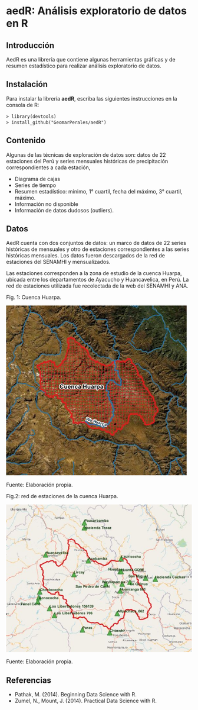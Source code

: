 # **aedR: Análisis exploratorio de datos en R**

## Introducción

AedR es una librería que contiene algunas herramientas gráficas y de resumen estadístico para realizar análisis exploratorio de datos.

## Instalación

Para instalar la librería **aedR**, escriba las siguientes instrucciones en la consola de R:
```	
> library(devtools)
> install_github("GeomarPerales/aedR")		
```

## Contenido

Algunas de las técnicas de exploración de datos son:
datos de 22 estaciones del Perú y series mensuales históricas de precipitación correspondientes a cada estación, 

* Diagrama de cajas
* Series de tiempo
* Resumen estadístico: minimo, 1° cuartil, fecha del máximo, 3° cuartil, máximo.
* Información no disponible
* Información de datos dudosos (outliers).

## Datos

AedR cuenta con dos conjuntos de datos: un marco de datos de 22 series históricas de mensuales y otro de estaciones correspondientes a las series históricas mensuales. Los datos fueron descargados de la red de estaciones del SENAMHI y mensualizados.

Las estaciones corresponden a la zona de estudio de la cuenca Huarpa, ubicada entre los departamentos de Ayacucho y Huancavelica, en Perú. La red de estaciones utilizada fue recolectada de la web del SENAMHI y ANA.

Fig. 1: Cuenca Huarpa.

  ![ScreenShot](inst/cuenca.jpg?raw=true#center)

Fuente: Elaboración propia.

Fig.2: red de estaciones de la cuenca Huarpa.

  ![ScreenShot](inst/stations.jpg?raw=true#center)
  
Fuente: Elaboración propia.

## Referencias

* Pathak, M. (2014). Beginning Data Science with R.
* Zumel, N., Mount, J. (2014). Practical Data Science with R.
 

